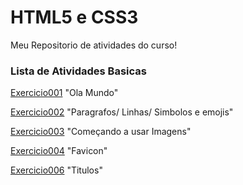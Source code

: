 # HTML5 e CSS3
Meu Repositorio de atividades do curso!

### Lista de Atividades Basicas

[Exercicio001](https://lucasfregolente.github.io/html-css/exercicios/ex001/index.html) "Ola Mundo"

[Exercicio002](https://lucasfregolente.github.io/html-css/exercicios/ex002/index.html) "Paragrafos/ Linhas/ Simbolos e emojis"

[Exercicio003](https://lucasfregolente.github.io/html-css/exercicios/ex003/index.html) "Começando a usar Imagens"

[Exercicio004](https://lucasfregolente.github.io/html-css/exercicios/ex004/index.html) "Favicon"

[Exercicio006](https://lucasfregolente.github.io/html-css/exercicios/ex006/index.html) "Titulos"